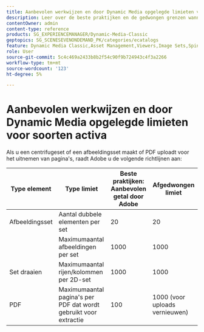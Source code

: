 ```yaml
---
title: Aanbevolen werkwijzen en door Dynamic Media opgelegde limieten voor soorten activa
description: Leer over de beste praktijken en de gedwongen grenzen wanneer u een Reeks van het Beeld of een Reeks van de Rotatie creeert, of een PDF uploadt.
contentOwner: admin
content-type: reference
products: SG_EXPERIENCEMANAGER/Dynamic-Media-Classic
geptopics: SG_SCENESEVENONDEMAND_PK/categories/ecatalogs
feature: Dynamic Media Classic,Asset Management,Viewers,Image Sets,Spin Sets,eCatalog
role: User
source-git-commit: 5c4c469a2433b8b2f54c90f9b724943c4f3a2266
workflow-type: tm+mt
source-wordcount: '123'
ht-degree: 5%

---
```



# Aanbevolen werkwijzen en door Dynamic Media opgelegde limieten voor soorten activa

Als u een centrifugeset of een afbeeldingsset maakt of PDF uploadt voor het uitnemen van pagina&#39;s, raadt Adobe u de volgende richtlijnen aan:

| Type element | Type limiet | Beste praktijken: Aanbevolen getal door Adobe | Afgedwongen limiet |
| --- | --- | --- | --- |
| Afbeeldingsset | Aantal dubbele elementen per set | 20 | 20 |
|  | Maximumaantal afbeeldingen per set | 1000 | 1000 |
| Set draaien | Maximumaantal rijen/kolommen per 2D-set | 1000 | 1000 |
| PDF | Maximumaantal pagina&#39;s per PDF dat wordt gebruikt voor extractie | 100 | 1000 (voor uploads vernieuwen) |